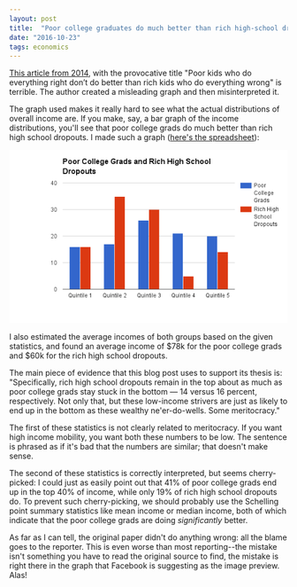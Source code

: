 ```yaml
---
layout: post
title:  "Poor college graduates do much better than rich high-school dropouts"
date: "2016-10-23"
tags: economics
---
```


[This article from 2014](https://www.washingtonpost.com/news/wonk/wp/2014/10/18/poor-kids-who-do-everything-right-dont-do-better-than-rich-kids-who-do-everything-wrong/), with the provocative title "Poor kids who do everything right don’t do better than rich kids who do everything wrong" is terrible. The author created a misleading graph and then misinterpreted it.

The graph used makes it really hard to see what the actual distributions of overall income are. If you make, say, a bar graph of the income distributions, you'll see that poor college grads do much better than rich high school dropouts. I made such a graph ([here's the spreadsheet](https://docs.google.com/spreadsheets/d/112K9ejdFQMPcnvEqERT2k2Oe7Tk7zJ-YHFuA3LikFRA/edit?usp=sharing)):

![Bar chart](/img/poor-college-grads.png)

I also estimated the average incomes of both groups based on the given statistics, and found an average income of $78k for the poor college grads and $60k for the rich high school dropouts.

The main piece of evidence that this blog post uses to support its thesis is: "Specifically, rich high school dropouts remain in the top about as much as poor college grads stay stuck in the bottom — 14 versus 16 percent, respectively. Not only that, but these low-income strivers are just as likely to end up in the bottom as these wealthy ne'er-do-wells. Some meritocracy."

The first of these statistics is not clearly related to meritocracy. If you want high income mobility, you want both these numbers to be low. The sentence is phrased as if it's bad that the numbers are similar; that doesn't make sense.

The second of these statistics is correctly interpreted, but seems cherry-picked: I could just as easily point out that 41% of poor college grads end up in the top 40% of income, while only 19% of rich high school dropouts do. To prevent such cherry-picking, we should probably use the Schelling point summary statistics like mean income or median income, both of which indicate that the poor college grads are doing *significantly* better.

As far as I can tell, the original paper didn't do anything wrong: all the blame goes to the reporter. This is even worse than most reporting--the mistake isn't something you have to read the original source to find, the mistake is right there in the graph that Facebook is suggesting as the image preview. Alas!
